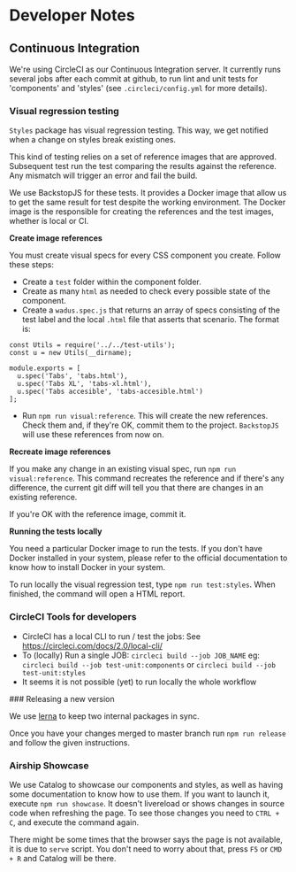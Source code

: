 # Developer Notes

## Continuous Integration
We're using CircleCI as our Continuous Integration server. It currently runs several jobs after each commit at github, to run lint and unit tests for 'components' and 'styles' (see `.circleci/config.yml` for more details).


### Visual regression testing
`Styles` package has visual regression testing. This way, we get notified when a change on styles break existing ones.

This kind of testing relies on a set of reference images that are approved. Subsequent test run the test comparing the results against the reference. Any mismatch will trigger an error and fail the build.

We use BackstopJS for these tests. It provides a Docker image that allow us to get the same result for test despite the working environment. The Docker image is the responsible for creating the references and the test images, whether is local or CI.

**Create image references**

You must create visual specs for every CSS component you create. Follow these steps:
- Create a `test` folder within the component folder.
- Create as many `html` as needed to check every possible state of the component.
- Create a `wadus.spec.js` that returns an array of specs consisting of the test label and the local `.html` file that asserts that scenario. The format is:

```
const Utils = require('../../test-utils');
const u = new Utils(__dirname);

module.exports = [
  u.spec('Tabs', 'tabs.html'),
  u.spec('Tabs XL', 'tabs-xl.html'),
  u.spec('Tabs accesible', 'tabs-accesible.html')
];
```

- Run `npm run visual:reference`. This will create the new references. Check them and, if they're OK, commit them to the project. `BackstopJS` will use these references from now on.

**Recreate image references**

If you make any change in an existing visual spec, run `npm run visual:reference`. This command recreates the reference and if there's any difference, the current git diff will tell you that there are changes in an existing reference.

If you're OK with the reference image, commit it.

**Running the tests locally**

You need a particular Docker image to run the tests. If you don't have Docker installed in your system, please refer to the official documentation to know how to install Docker in your system.

To run locally the visual regression test, type `npm run test:styles`. When finished, the command will open a HTML report.

### CircleCI Tools for developers
- CircleCI has a local CLI to run / test the jobs: See https://circleci.com/docs/2.0/local-cli/
- To (locally) Run a single JOB: `circleci build --job JOB_NAME` eg:
`circleci build --job test-unit:components` or `circleci build --job test-unit:styles`
- It seems it is not possible (yet) to run locally the whole workflow

### Releasing a new version

We use [lerna](https://lernajs.io/) to keep two internal packages in sync.

Once you have your changes merged to master branch run `npm run release` and follow the given instructions.

### Airship Showcase
We use Catalog to showcase our components and styles, as well as having some documentation to know how to use them.
If you want to launch it, execute `npm run showcase`. It doesn't livereload or shows changes in source code when refreshing the page. To see those changes you need to `CTRL + C`, and execute the command again.

There might be some times that the browser says the page is not available, it is due to `serve` script. You don't need to worry about that, press `F5` or `CMD + R` and Catalog will be there.
